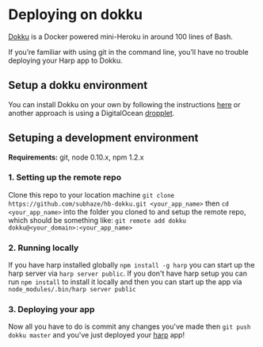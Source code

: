 # Deploying on dokku

[Dokku](https://github.com/progrium/dokku) is a Docker powered mini-Heroku in around 100 lines of Bash.

If you’re familiar with using git in the command line, you’ll have no trouble deploying your Harp app to Dokku.

## Setup a dokku environment

You can install Dokku on your own by following the instructions [here](https://github.com/progrium/dokku#requirements) or another approach is using a DigitalOcean [dropplet](https://www.digitalocean.com/community/tutorials/how-to-use-the-digitalocean-dokku-application).

## Setuping a development environment

**Requirements:** git, node 0.10.x, npm 1.2.x

### 1. Setting up the remote repo

Clone this repo to your location machine `git clone https://github.com/subhaze/hb-dokku.git <your_app_name>` then `cd <your_app_name>` into the folder you cloned to and setup the remote repo, which should be something like: `git remote add dokku dokku@<your_domain>:<your_app_name>`

### 2. Running locally

If you have harp installed globally `npm install -g harp` you can start up the harp server via `harp server public`. If you don't have harp setup you can run `npm install` to install it locally and then you can start up the app via `node_modules/.bin/harp server public`

### 3. Deploying your app

Now all you have to do is commit any changes you've made then `git push dokku master` and you've just deployed your [harp](http://harpjs.com/) app!
